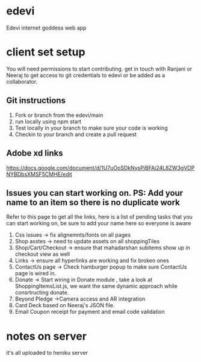 # edevi
Edevi internet goddess web app

# client set setup
You will need permissions to start contributing. get in touch with Ranjani or Neeraj to get access to git credentials to edevi or be added as a collaborator. 

## Git instructions
1) Fork or branch from the edevi/main
2) run locally using npm start
3) Test locally in your branch to make sure your code is working
4) Checkin to your branch and create a pull request


## Adobe xd links
https://docs.google.com/document/d/1U7uOoSDkNysPjBFAj24L8ZW3gVDPNYBDbsXMSF5CMHE/edit

## Issues you can start working on. PS: Add your name to an item so there is no duplicate work
Refer to this page to get all the links, here is a list of pending tasks that you can start working on, be sure to add your name here so everyone is aware
1) Css issues -> fix alignemnts/fonts on all pages
2) Shop asstes -> need to update assets on all shoppingTiles
3) Shop/Cart/Checkout -> ensure that mahadarshan subitems show up in checkout view as well
4) Links -> ensure all hyperlinks are working and fix broken ones
5) ContactUs page -> Check hamburger popup to make sure ContactUs page is wired in. 
6) Donate -> Start wiring in Donate module , take a look at ShoppingItemsList.js, we want the same dynamic approach while consrtructing donate. 
7) Beyond Pledge ->Camera access and AR integration
8) Card Deck based on Neeraj's JSON file. 
9) Email Coupon receipt for payment and email code validation

# notes on server
it's all uploaded to heroku server
